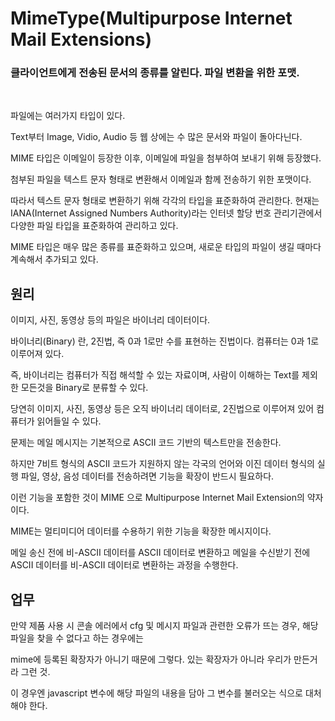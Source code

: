 
# MimeType(Multipurpose Internet Mail Extensions)


### 클라이언트에게 전송된 문서의 종류를 알린다. 파일 변환을 위한 포맷. 

<br>

파일에는 여러가지 타입이 있다. 

Text부터 Image, Vidio, Audio 등  웹 상에는 수 많은 문서와 파일이 돌아다닌다.

MIME 타입은 이메일이 등장한 이후, 이메일에 파일을 첨부하여 보내기 위해 등장했다.

첨부된 파일을 텍스트 문자 형태로 변환해서 이메일과 함께 전송하기 위한 포맷이다.

따라서 텍스트 문자 형태로 변환하기 위해 각각의 타입을 표준화하여 관리한다. 현재는 IANA(Internet Assigned Numbers Authority)라는 인터넷 할당 번호 관리기관에서 다양한 파일 타입을 표준화하여 관리하고 있다.

MIME 타입은 매우 많은 종류를 표준화하고 있으며, 새로운 타입의 파일이 생길 때마다 계속해서 추가되고 있다.


## 원리

이미지, 사진, 동영상 등의 파일은 바이너리 데이터이다. 

바이너리(Binary) 란, 2진법, 즉 0과 1로만 수를 표현하는 진법이다. 컴퓨터는 0과 1로 이루어져 있다.

즉, 바이너리는 컴퓨터가 직접 해석할 수 있는 자료이며, 사람이 이해하는 Text를 제외한 모든것을 Binary로 분류할 수 있다.

당연히 이미지, 사진, 동영상 등은 오직 바이너리 데이터로, 2진법으로 이루어져 있어 컴퓨터가 읽어들일 수 있다.

문제는 메일 메시지는 기본적으로 ASCII 코드 기반의 텍스트만을 전송한다.

하지만 7비트 형식의 ASCII 코드가 지원하지 않는 각국의 언어와 이진 데이터 형식의 실행 파일, 영상, 음성 데이터를 전송하려면 기능을 확장이 반드시 필요하다. 

이런 기능을 포함한 것이 MIME 으로 Multipurpose Internet Mail Extension의 약자이다. 

MIME는 멀티미디어 데이터를 수용하기 위한 기능을 확장한 메시지이다. 

메일 송신 전에 비-ASCII 데이터를 ASCII 데이터로 변환하고 메일을 수신받기 전에 ASCII 데이터를 비-ASCII 데이터로 변환하는 과정을 수행한다.

## 업무

만약 제품 사용 시 콘솔 에러에서 cfg 및 메시지 파일과 관련한 오류가 뜨는 경우, 해당 파일을 찾을 수 없다고 하는 경우에는

mime에 등록된 확장자가 아니기 때문에 그렇다. 있는 확장자가 아니라 우리가 만든거라 그런 것.

이 경우엔 javascript 변수에 해당 파일의 내용을 담아 그 변수를 불러오는 식으로 대처해야 한다. 

<!-- 2021.09.17 -->